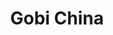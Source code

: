 ---
layout: firm_page
title: "Gobi China"
id: "china.gobivc.com"
permalink: "/gobichinachina.gobivc.com/"
website: "https://china.gobivc.com/"
offices: "Beijing (China), Shanghai (China)"
investment_stages: "Seed, Series A, Series B, Series C"
portfolio_companies: "Tuniu.com, 36Kr, Teambition, Dianwoda, UR, WaveOptics, Madhouse, Opzoon, Airwallex, Esign, Megarobo, Brite Semiconductor, Virtech, Yipu Technology, Cloudwise"
portfolio_link: "http://www.gobivc.com/portfolio/?lang=en"
investment_markets: "Enterprise Service, Digital Infrastructure, Clean Energy, Carbon Neutrality"
founded_year: "2002"
description: "Founded in 2002, Gobi China is a leading venture capital firm in China managing multiple early-stage VC funds. Gobi China focuses on domestic investment opportunities in key sectors and has a strong strategic LP network."
linkedin: ""
twitter: ""
instagram: ""
team_page: "http://www.gobivc.com/team/?lang=en"
investor_type: "Venture Capital"
crunchbase: ""
pitchbook: ""

# SEO Optimization
meta_title: "Gobi China - VC Firm - projectstartups.com"
meta_description: "Gobi China, Founded in 2002, Gobi China is a leading venture capital firm in China managing multiple early-stage VC funds. Gobi China focuses on domestic investme..."
meta_keywords: "Gobi China, Enterprise Service, Digital Infrastructure, Clean Energy, Carbon Neutrality, VC firm, venture capital, startup investor, projectstartups.com"
canonical_url: "https://vc.projectstartups.com/gobichinachina.gobivc.com/"
---